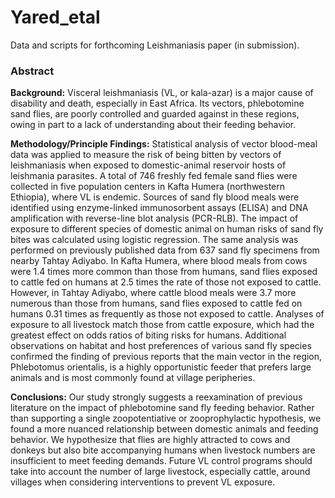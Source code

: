 # Yared_etal
Data and scripts for forthcoming Leishmaniasis paper (in submission).

### Abstract
**Background:** Visceral leishmaniasis (VL, or kala-azar) is a major cause of disability and death, especially in East Africa. Its vectors, phlebotomine sand flies, are poorly controlled and guarded against in these regions, owing in part to a lack of understanding about their feeding behavior. 

**Methodology/Principle Findings:** Statistical analysis of vector blood-meal data was applied to measure the risk of being bitten by vectors of leishmaniasis when exposed to domestic-animal reservoir hosts of leishmania parasites. A total of 746 freshly fed female sand flies were collected in five population centers in Kafta Humera (northwestern Ethiopia), where VL is endemic. Sources of sand fly blood meals were identified using enzyme-linked immunosorbent assays (ELISA) and DNA amplification with reverse-line blot analysis (PCR-RLB). The impact of exposure to different species of domestic animal on human risks of sand fly bites was calculated using logistic regression. The same analysis was performed on previously published data from 637 sand fly specimens from nearby Tahtay Adiyabo. In Kafta Humera, where blood meals from cows were 1.4 times more common than those from humans, sand flies exposed to cattle fed on humans at 2.5 times the rate of those not exposed to cattle. However, in Tahtay Adiyabo, where cattle blood meals were 3.7 more numerous than those from humans, sand flies exposed to cattle fed on humans 0.31 times as frequently as those not exposed to cattle. Analyses of exposure to all livestock match those from cattle exposure, which had the greatest effect on odds ratios of biting risks for humans. Additional observations on habitat and host preferences of various sand fly species confirmed the finding of previous reports that the main vector in the region, Phlebotomus orientalis, is a highly opportunistic feeder that prefers large animals and is most commonly found at village peripheries.

**Conclusions:** Our study strongly suggests a reexamination of previous literature on the impact of phlebotomine sand fly feeding behavior. Rather than supporting a single zoopotentiative or zooprophylactic hypothesis, we found a more nuanced relationship between domestic animals and feeding behavior. We hypothesize that flies are highly attracted to cows and donkeys but also bite accompanying humans when livestock numbers are insufficient to meet feeding demands. Future VL control programs should take into account the number of large livestock, especially cattle, around villages when considering interventions to prevent VL exposure.

